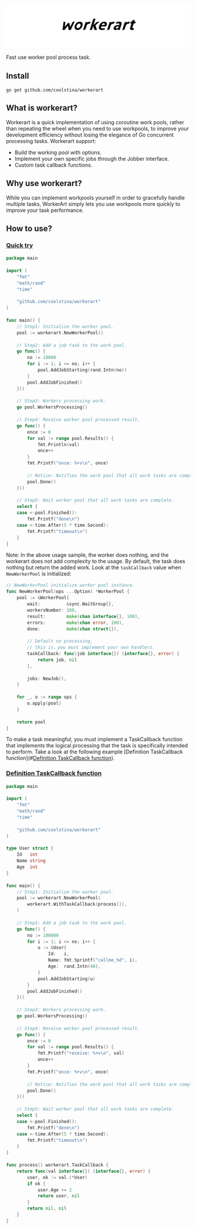 ![workerart](assets/banner/workerart.jpg)

Fast use worker pool process task.

## Install

```shell script
go get github.com/coolstina/workerart
```

## What is workerart?

Workerart is a quick implementation of using coroutine work pools, rather than repeating the wheel when you need to use workpools, to improve your development efficiency without losing the elegance of Go concurrent processing tasks. Workerart support:

- Build the working pool with options.
- Implement your own specific jobs through the Jobber interface.
- Custom task callback functions.

## Why use workerart?

While you can implement workpools yourself in order to gracefully handle multiple tasks, WorkerArt simply lets you use workpools more quickly to improve your task performance.

## How to use?


### [Quick try](./example/simple/main.go)

```go
package main

import (
	"fmt"
	"math/rand"
	"time"

	"github.com/coolstina/workerart"
)

func main() {
	// Step1: Initialize the worker pool.
	pool := workerart.NewWorkerPool()

	// Step2: Add a job task to the work pool.
	go func() {
		no := 10000
		for i := 1; i <= no; i++ {
			pool.AddJobStarting(rand.Intn(no))
		}
		pool.AddJobFinished()
	}()

	// Step3: Workers processing work.
	go pool.WorkersProcessing()

	// Step4: Receive worker pool processed result.
	go func() {
		once := 0
		for val := range pool.Results() {
			fmt.Println(val)
			once++
		}
		fmt.Printf("once: %+v\n", once)

		// Notice: Notifies the work pool that all work tasks are complete.
		pool.Done()
	}()

	// Step5: Wait worker pool that all work tasks are complete.
	select {
	case <-pool.Finished():
		fmt.Printf("done\n")
	case <-time.After(5 * time.Second):
		fmt.Printf("timeout\n")
	}
}
```

Note: In the above usage sample, the worker does nothing, and the workerart does not add complexity to the usage. By default, the task does nothing but return the added work. Look at the `taskCallback` value when `NewWorkerPool` is initialized:

```go
// NewWorkerPool initialize worker pool instance.
func NewWorkerPool(ops ...Option) *WorkerPool {
	pool := &WorkerPool{
		wait:          &sync.WaitGroup{},
		workersNumber: 100,
		result:        make(chan interface{}, 100),
		errors:        make(chan error, 100),
		done:          make(chan struct{}),

		// Default no processing,
		// this is，you must implement your own handlers.
		taskCallback: func(job interface{}) (interface{}, error) {
			return job, nil
		},

		jobs: NewJob(),
	}

	for _, o := range ops {
		o.apply(pool)
	}

	return pool
}
```

To make a task meaningful, you must implement a TaskCallback function that implements the logical processing that the task is specifically intended to perform. Take a look at the following example [Definition TaskCallback function](#[Definition TaskCallback function](./example/taskcallback/main.go)).

### [Definition TaskCallback function](./example/taskcallback/main.go)

```go
package main

import (
	"fmt"
	"math/rand"
	"time"

	"github.com/coolstina/workerart"
)

type User struct {
	Id   int
	Name string
	Age  int
}

func main() {
	// Step1: Initialize the worker pool.
	pool := workerart.NewWorkerPool(
		workerart.WithTaskCallback(process()),
	)

	// Step2: Add a job task to the work pool.
	go func() {
		no := 100000
		for i := 1; i <= no; i++ {
			u := &User{
				Id:   i,
				Name: fmt.Sprintf("callme_%d", i),
				Age:  rand.Intn(40),
			}
			pool.AddJobStarting(u)
		}
		pool.AddJobFinished()
	}()

	// Step3: Workers processing work.
	go pool.WorkersProcessing()

	// Step4: Receive worker pool processed result.
	go func() {
		once := 0
		for val := range pool.Results() {
			fmt.Printf("receive: %+v\n", val)
			once++
		}
		fmt.Printf("once: %+v\n", once)

		// Notice: Notifies the work pool that all work tasks are complete.
		pool.Done()
	}()

	// Step5: Wait worker pool that all work tasks are complete.
	select {
	case <-pool.Finished():
		fmt.Printf("done\n")
	case <-time.After(5 * time.Second):
		fmt.Printf("timeout\n")
	}
}

func process() workerart.TaskCallback {
	return func(val interface{}) (interface{}, error) {
		user, ok := val.(*User)
		if ok {
			user.Age += 2
			return user, nil
		}
		return nil, nil
	}
}
```